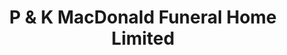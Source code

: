 ---
title: "P & K MacDonald Funeral Home Limited"
url: /new-glasgow/p-and-k-macdonald-funeral-home-limited/
shop: funeral directors
---